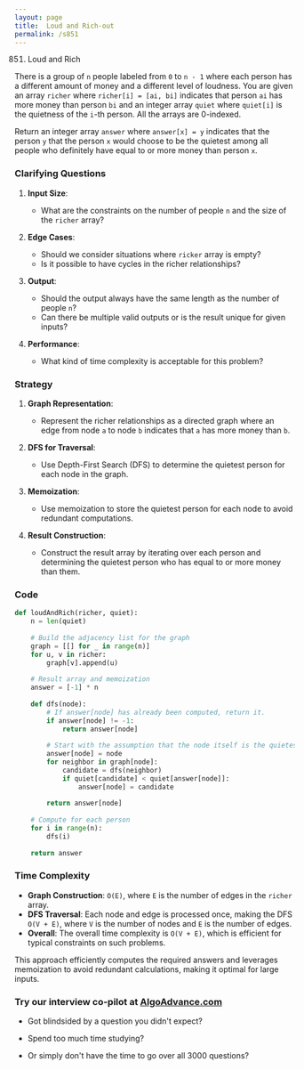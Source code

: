 ```yaml
---
layout: page
title:  Loud and Rich-out
permalink: /s851
---
```

851. Loud and Rich

There is a group of `n` people labeled from `0` to `n - 1` where each person has a different amount of money and a different level of loudness. You are given an array `richer` where `richer[i] = [ai, bi]` indicates that person `ai` has more money than person `bi` and an integer array `quiet` where `quiet[i]` is the quietness of the `i`-th person. All the arrays are 0-indexed.

Return an integer array `answer` where `answer[x] = y` indicates that the person `y` that the person `x` would choose to be the quietest among all people who definitely have equal to or more money than person `x`.

### Clarifying Questions
1. **Input Size**:
    - What are the constraints on the number of people `n` and the size of the `richer` array?

2. **Edge Cases**:
    - Should we consider situations where `ricker` array is empty?
    - Is it possible to have cycles in the richer relationships?

3. **Output**:
    - Should the output always have the same length as the number of people `n`?
    - Can there be multiple valid outputs or is the result unique for given inputs?

4. **Performance**:
    - What kind of time complexity is acceptable for this problem?

### Strategy
1. **Graph Representation**:
    - Represent the richer relationships as a directed graph where an edge from node `a` to node `b` indicates that `a` has more money than `b`.

2. **DFS for Traversal**:
    - Use Depth-First Search (DFS) to determine the quietest person for each node in the graph.

3. **Memoization**:
    - Use memoization to store the quietest person for each node to avoid redundant computations.

4. **Result Construction**:
    - Construct the result array by iterating over each person and determining the quietest person who has equal to or more money than them.

### Code
```python
def loudAndRich(richer, quiet):
    n = len(quiet)
    
    # Build the adjacency list for the graph
    graph = [[] for _ in range(n)]
    for u, v in richer:
        graph[v].append(u)
    
    # Result array and memoization
    answer = [-1] * n
    
    def dfs(node):
        # If answer[node] has already been computed, return it.
        if answer[node] != -1:
            return answer[node]
        
        # Start with the assumption that the node itself is the quietest
        answer[node] = node
        for neighbor in graph[node]:
            candidate = dfs(neighbor)
            if quiet[candidate] < quiet[answer[node]]:
                answer[node] = candidate
        
        return answer[node]
    
    # Compute for each person
    for i in range(n):
        dfs(i)
    
    return answer
```

### Time Complexity
- **Graph Construction**: `O(E)`, where `E` is the number of edges in the `richer` array.
- **DFS Traversal**: Each node and edge is processed once, making the DFS `O(V + E)`, where `V` is the number of nodes and `E` is the number of edges.
- **Overall**: The overall time complexity is `O(V + E)`, which is efficient for typical constraints on such problems.

This approach efficiently computes the required answers and leverages memoization to avoid redundant calculations, making it optimal for large inputs.


### Try our interview co-pilot at [AlgoAdvance.com](https://algoAdvance.com)

- Got blindsided by a question you didn't expect?

- Spend too much time studying?

- Or simply don't have the time to go over all 3000 questions?


